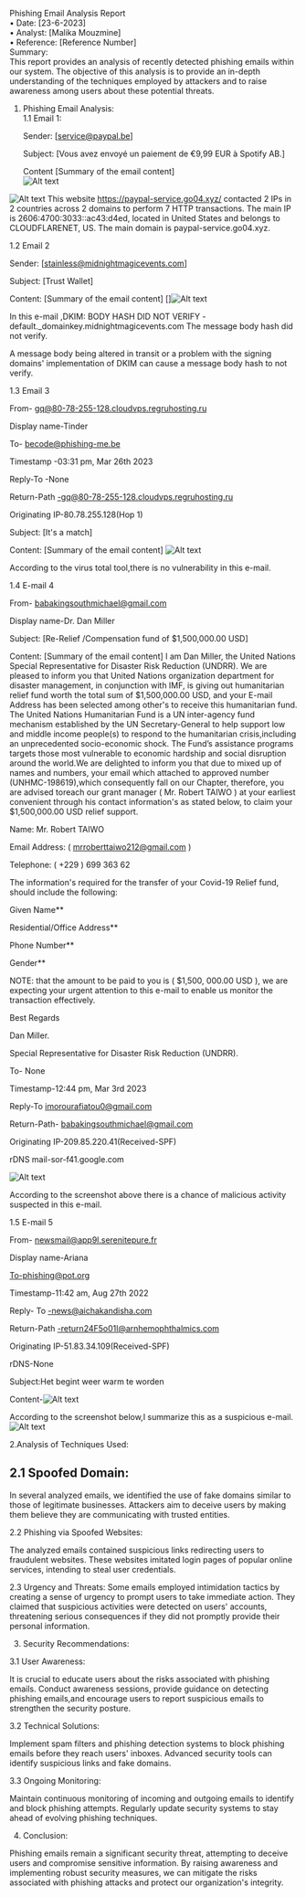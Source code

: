 
Phishing Email Analysis Report  
•
Date: [23-6-2023]  
•
Analyst: [Malika Mouzmine]  
• 
Reference: [Reference Number]  
Summary:  
This report provides an analysis of recently detected phishing emails within our system. The objective of this analysis is to provide an in-depth understanding of the techniques employed by attackers and to raise awareness among users about these potential threats.
1. Phishing Email Analysis:  
1.1 Email 1:

   Sender: [service@paypal.be]

   Subject: [Vous avez envoyé un paiement de €9,99 EUR à Spotify AB.]

   Content  [Summary of the email content]   
![Alt text](Capture-1.PNG)

![Alt text](image.png)
This website https://paypal-service.go04.xyz/ contacted 2 IPs in 2 countries across 2 domains to perform 7 HTTP transactions. The main IP is 2606:4700:3033::ac43:d4ed, located in United States and belongs to CLOUDFLARENET, US. The main domain is paypal-service.go04.xyz.

1.2 Email 2

Sender: [stainless@midnightmagicevents.com]

Subject: [Trust Wallet]

Content: [Summary of the email content]
[]![Alt text](e2-1.PNG)

In this e-mail ,DKIM: BODY HASH DID NOT VERIFY - default._domainkey.midnightmagicevents.com
The message body hash did not verify.

A message body being altered in transit or a problem with the signing domains' implementation of DKIM can cause a message body hash to not verify.

1.3 Email 3

From-
gq@80-78-255-128.cloudvps.regruhosting.ru


Display name-Tinder

To- becode@phishing-me.be

Timestamp -03:31 pm, Mar 26th 2023

Reply-To -None


Return-Path -gq@80-78-255-128.cloudvps.regruhosting.ru


Originating IP-80.78.255.128(Hop 1)

Subject: [It's a match]

Content: [Summary of the email content]
![Alt text](e3-1.PNG)

According to the virus total tool,there is no vulnerability in this e-mail.


1.4  E-mail 4


From-
babakingsouthmichael@gmail.com

Display name-Dr. Dan Miller

Subject: [Re-Relief /Compensation fund of $1,500,000.00 USD]

Content: [Summary of the email content]
I am  Dan Miller, the United Nations Special Representative for Disaster Risk Reduction (UNDRR). We are pleased to inform you that
United Nations organization department for disaster management, in conjunction with IMF, is giving out humanitarian relief fund worth the total sum of $1,500,000.00 USD, and your E-mail Address has been selected among other's to receive this humanitarian fund.
The United Nations Humanitarian Fund is a UN inter-agency fund mechanism established by the UN Secretary-General to help support low
and middle income people(s) to respond to the humanitarian crisis,including an unprecedented socio-economic shock. The Fund’s assistance programs targets those most vulnerable to economic hardship and social disruption around the world.We are delighted to inform you that due to mixed up of names and numbers, your email which attached to approved number (UNHMC-198619),which consequently fall on our Chapter, therefore, you are advised toreach our grant manager ( Mr. Robert TAIWO ) at your earliest convenient through his contact information's as stated below, to claim your $1,500,000.00 USD relief support.

Name: Mr.  Robert TAIWO

Email Address:    (     mrroberttaiwo212@gmail.com    )

Telephone:  ( +229 ) 699 363 62

The information's required for the transfer of your Covid-19 Relief fund, should include the following:

Given Name**

Residential/Office Address**

Phone Number**

Gender**

NOTE: that the amount to be paid to you is ( $1,500, 000.00 USD ), we are expecting your urgent attention to this e-mail to enable us
monitor the transaction effectively.

Best Regards

Dan Miller.

Special Representative for Disaster Risk Reduction (UNDRR).

To-
None


Timestamp-12:44 pm, Mar 3rd 2023


Reply-To imorourafiatou0@gmail.com

Return-Path- babakingsouthmichael@gmail.com


Originating IP-209.85.220.41(Received-SPF)


rDNS mail-sor-f41.google.com

![Alt text](e4-1.PNG)
 
 According to the screenshot above there is a chance of malicious activity suspected in this e-mail.

1.5 E-mail 5

From-
newsmail@app9l.serenitepure.fr


Display name-Ariana

To-phishing@pot.org


Timestamp-11:42 am, Aug 27th 2022

Reply- To -news@aichakandisha.com


Return-Path -return24F5o01l@arnhemophthalmics.com

Originating IP-51.83.34.109(Received-SPF)

rDNS-None

Subject:Het begint weer warm te worden

Content-![Alt text](e5-1.PNG)

According to the screenshot below,I summarize this as a suspicious e-mail.
![Alt text](e5.2-1.PNG)


2.Analysis of Techniques Used:

2.1 Spoofed Domain:
-
In several analyzed emails, we identified the use of fake domains similar to those of legitimate businesses. Attackers aim to deceive users by making them believe they are communicating with 
trusted entities.

2.2 Phishing via Spoofed Websites:

The analyzed emails contained suspicious links redirecting users to fraudulent websites. These websites imitated login pages of popular online services, intending to steal user credentials.

2.3 Urgency and Threats:
Some emails employed intimidation tactics by creating a sense of urgency to prompt users to take immediate action. They claimed that suspicious activities were detected on users' accounts, threatening serious consequences if they did not promptly provide their personal information.

3. Security Recommendations:

3.1 User Awareness:

It is crucial to educate users about the risks associated with phishing emails. Conduct awareness sessions, provide guidance on detecting phishing emails,and encourage users to report suspicious emails to strengthen the security posture.

3.2 Technical Solutions:

Implement spam filters and phishing detection systems to block phishing emails before they reach users' inboxes. Advanced security tools can identify suspicious links and fake domains.

3.3 Ongoing Monitoring:

Maintain continuous monitoring of incoming and outgoing emails to identify and block phishing attempts. Regularly update security systems to stay ahead of evolving phishing techniques.

4. Conclusion:

Phishing emails remain a significant security threat, attempting to deceive users and compromise sensitive information. By raising awareness and implementing robust security measures, we can mitigate the risks associated with phishing attacks and protect our organization's integrity.
